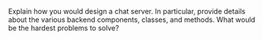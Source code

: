 Explain how you would design a chat server. In particular, provide details about 
the various backend components, classes, and methods. What would be the 
hardest problems to solve?
